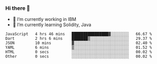 ### Hi there 👋

<!--
**mathcodeman/mathcodeman** is a ✨ _special_ ✨ repository because its `README.md` (this file) appears on your GitHub profile.

Here are some ideas to get you started:

- 🔭 I’m currently working on ...
- 🌱 I’m currently learning ...
- 👯 I’m looking to collaborate on ...
- 🤔 I’m looking for help with ...
- 💬 Ask me about ...
- 📫 How to reach me: ...
- 😄 Pronouns: ...
- ⚡ Fun fact: ...
-->

- 🔭 I’m currently working in IBM
- 🌱 I’m currently learning Solidity, Java

<!--START_SECTION:waka-->

```text
JavaScript   4 hrs 46 mins   ████████████████▓░░░░░░░░   66.67 %
Dart         2 hrs 6 mins    ███████▒░░░░░░░░░░░░░░░░░   29.37 %
JSON         10 mins         ▓░░░░░░░░░░░░░░░░░░░░░░░░   02.40 %
YAML         6 mins          ▒░░░░░░░░░░░░░░░░░░░░░░░░   01.52 %
HTML         0 secs          ░░░░░░░░░░░░░░░░░░░░░░░░░   00.02 %
Other        0 secs          ░░░░░░░░░░░░░░░░░░░░░░░░░   00.02 %
```

<!--END_SECTION:waka-->
